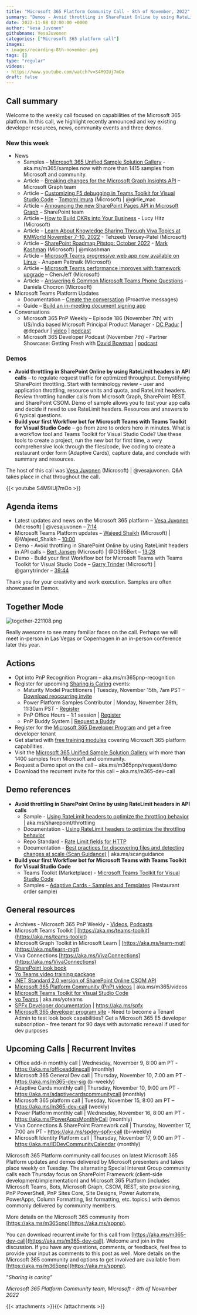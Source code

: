 ```yaml
---
title: "Microsoft 365 Platform Community Call - 8th of November, 2022"
summary: "Demos - Avoid throttling in SharePoint Online by using RateLimit headers in API calls and Build your first Workflow bot for Microsoft Teams with Teams Toolkit for Visual Studio Code. 11platform related articles and two in-depth conversations delivered this week."
date: 2022-11-08 02:00:00 +0000
author: "Vesa Juvonen"
githubname: VesaJuvonen
categories: ["Microsoft 365 platform call"]
images:
- images/recording-8th-november.png
tags: []
type: "regular"
videos:
- https://www.youtube.com/watch?v=S4M9IUj7mOo
draft: false
---
```


## Call summary

Welcome to the weekly call focused on capabilities of the Microsoft 365 platform.  In this call, we highlight recently announced and key existing developer resources, news, community events and three demos.

### New this week

* News
    * Samples – [Microsoft 365 Unified Sample Solution Gallery](https://adoption.microsoft.com/sample-solution-gallery) - aka.ms/m365/samples now with more than 1415 samples from Microsoft and community.
    * Article – [Breaking changes for the Microsoft Graph Insights API](https://devblogs.microsoft.com/microsoft365dev/breaking-changes-for-the-microsoft-graph-insights-api/) – Microsoft Graph team
    * Article – [Customizing F5 debugging in Teams Toolkit for Visual Studio Code](https://devblogs.microsoft.com/microsoft365dev/customizing-f5-debugging-in-teams-toolkit-for-visual-studio-code/) - [Tomomi Imura](https://twitter.com/girlie_mac) (Microsoft) \| @girlie_mac
    * Article – [Announcing the new SharePoint Pages API in Microsoft Graph](https://devblogs.microsoft.com/microsoft365dev/announcing-the-new-sharepoint-pages-api-in-microsoft-graph/) – SharePoint team
    * Article – [How to Build OKRs into Your Business](https://techcommunity.microsoft.com/t5/microsoft-viva-blog/how-to-build-okrs-into-your-business/ba-p/3670976) - Lucy Hitz (Microsoft)
    * Article – [Learn About Knowledge Sharing Through Viva Topics at KMWorld November 7-10, 2022](https://techcommunity.microsoft.com/t5/microsoft-viva-blog/learn-about-knowledge-sharing-through-viva-topics-at-kmworld/ba-p/3671326) - Tehzeeb Versey-Patel (Microsoft)
    * Article – [SharePoint Roadmap Pitstop: October 2022](https://techcommunity.microsoft.com/t5/microsoft-sharepoint-blog/sharepoint-roadmap-pitstop-october-2022/ba-p/3667609) - [Mark Kashman](https://twitter.com/mkashman) (Microsoft) \| @mkashman
    * Article – [Microsoft Teams progressive web app now available on Linux](https://techcommunity.microsoft.com/t5/microsoft-teams-blog/microsoft-teams-progressive-web-app-now-available-on-linux/ba-p/3669846) - Anupam Pattnaik (Microsoft)
    * Article – [Microsoft Teams performance improves with framework upgrade](https://techcommunity.microsoft.com/t5/microsoft-teams-blog/microsoft-teams-performance-improves-with-framework-upgrade/ba-p/3668580) – ChenJeff (Microsoft)
    * Article – [Answering 6 Common Microsoft Teams Phone Questions](https://techcommunity.microsoft.com/t5/microsoft-teams-blog/answering-6-common-microsoft-teams-phone-questions/ba-p/3663596) - Daniela Chocron (Microsoft)
* Microsoft Teams Platform Updates
    * Documentation – [Create the conversation](https://learn.microsoft.com/microsoftteams/platform/bots/how-to/conversations/send-proactive-messages?tabs=dotnet#create-the-conversation) (Proactive messages)
    * Guide – [Build an in-meeting document signing app](https://learn.microsoft.com/microsoftteams/platform/apps-in-teams-meetings/build-apps-for-teams-meeting-stage#build-an-in-meeting-document-signing-app)
* Conversations
    * Microsoft 365 PnP Weekly – Episode 186 (November 7th) with US/India based Microsoft Principal Product Manager - [DC Padur](https://twitter.com/dcpadur) \| @dcpadur \| [video](https://pnp.github.io/blog/microsoft-365-pnp-weekly/episode-186/) \| [podcast](https://www.podbean.com/media/share/pb-xyxgw-130a0da)
    * Microsoft 365 Developer Podcast (November 7th) - Partner Showcase: Getting Fresh with [David Bowman](https://www.linkedin.com/in/davidrobertbowman/) \| [podcast](https://www.m365devpodcast.com/e/partner-showcase-getting-fresh-with-david-bowman/)

### Demos

* **Avoid throttling in SharePoint Online by using RateLimit headers in API calls** – to regulate request traffic for optimized throughput. Demystifying SharePoint throttling. Start with terminology review - user and application throttling, resource units and quota, and RateLimit headers. Review throttling handler calls from Microsoft Graph, SharePoint REST, and SharePoint CSOM. Demo of sample allows you to test your app calls and decide if need to use RateLimit headers. Resources and answers to 6 typical questions.
* **Build your first Workflow bot for Microsoft Teams with Teams Toolkit for Visual Studio Code** – go from zero to orders hero in minutes. What is a workflow tool and Teams Toolkit for Visual Studio Code? Use these tools to create a project, run the new bot for first time, a very comprehensive look through the files/code, live coding to create a restaurant order form (Adaptive Cards), capture data, and conclude with summary and resources.

The host of this call was [Vesa Juvonen](https://twitter.com/vesajuvonen) (Microsoft) \| @vesajuvonen. Q&A takes place in chat throughout the call.

{{< youtube S4M9IUj7mOo >}}

## Agenda items

* Latest updates and news on the Microsoft 365 platform – [Vesa Juvonen](https://twitter.com/vesajuvonen) (Microsoft) \| @vesajuvonen – [7:14](https://youtu.be/S4M9IUj7mOo?t=434)
* Microsoft Teams Platform updates – [Wajeed Shaikh](https://twitter.com/Wajeed_Shaikh) (Microsoft) \| @Wajeed_Shaikh – [10:00](https://youtu.be/S4M9IUj7mOo?t=600)
* Demo - Avoid throttling in SharePoint Online by using RateLimit headers in API calls – [Bert Jansen](https://twitter.com/O365Bert) (Microsoft) \| @O365Bert – [13:28](https://youtu.be/S4M9IUj7mOo?t=808)
* Demo - Build your first Workflow bot for Microsoft Teams with Teams Toolkit for Visual Studio Code – [Garry Trinder](https://twitter.com/garrytrinder) (Microsoft) \| @garrytrinder – [39:44](https://youtu.be/S4M9IUj7mOo?t=2384)

Thank you for your creativity and work execution. Samples are often showcased in Demos.

## Together Mode

![together-221108.png](images/together-221108.png)

Really awesome to see many familiar faces on the call. Perhaps we will meet in-person in Las Vegas or Copenhagen in an in-person conference later this year.

## Actions

* Opt into PnP Recognition Program – aka.ms/m365pnp-recognition
* Register for upcoming [Sharing is Caring](https://pnp.github.io/sharing-is-caring/) events:
    * Maturity Model Practitioners \| Tuesday, November 15th, 7am PST – [Download reoccurring invite](https://aka.ms/mm4m365/invite)
    * Power Platform Samples Contributor \| Monday, November 28th, 11:30am PST - [Register](https://forms.office.com/pages/responsepage.aspx?id=KtIy2vgLW0SOgZbwvQuRaXDXyCl9DkBHq4A2OG7uLpdUN0hMNTRPWVVWTkhFTk9QQzhFSTRIS1JLSC4u)
    * PnP Office Hours – 1:1 session \| [Register](https://outlook.office365.com/owa/calendar/PnPSharingisCaring@warner.digital/bookings/)
    * PnP Buddy System \| [Request a Buddy](https://forms.office.com/Pages/ResponsePage.aspx?id=KtIy2vgLW0SOgZbwvQuRaXDXyCl9DkBHq4A2OG7uLpdUMjRRUVg4NElZUUJLTEY1TVVSVDJFRFpLRS4u)
* Register for the [Microsoft 365 Developer Program](https://aka.ms/m365/devprogram) and get a free developer tenant
* Get started with [free training modules](https://aka.ms/m365/dev/learn) covering Microsoft 365 platform capabilities.
* Visit the [Microsoft 365 Unified Sample Solution Gallery](https://adoption.microsoft.com/sample-solution-gallery) with more than 1400 samples from Microsoft and community.
* Request a Demo spot on the call – aka.ms/m365pnp/request/demo
* Download the recurrent invite for this call – aka.ms/m365-dev-call

## Demo references

* **Avoid throttling in SharePoint Online by using RateLimit headers in API calls**
    * Sample - [Using RateLimit headers to optimize the throttling behavior](https://github.com/OneDrive/samples/blob/master/scenarios/throttling-ratelimit-handling/readme.md) \| aka.ms/sharepoint/throttling
    * Documentation - [Using RateLimit headers to optimize the throttling behavior](https://github.com/OneDrive/samples/blob/master/scenarios/throttling-ratelimit-handling/readme.md)
    * Repo Standard - [Rate Limit fields for HTTP](https://github.com/ietf-wg-httpapi/ratelimit-headers)
    * Documentation - [Best practices for discovering files and detecting changes at scale (Scan Guidance)](https://learn.microsoft.com/onedrive/developer/rest-api/concepts/scan-guidance?view=odsp-graph-online) \| aka.ms/scanguidance
* **Build your first Workflow bot for Microsoft Teams with Teams Toolkit for Visual Studio Code**
    * Teams Toolkit (Marketplace) - [Microsoft Teams Toolkit for Visual Studio Code](https://marketplace.visualstudio.com/items?itemName=TeamsDevApp.ms-teams-vscode-extension)
    * Samples – [Adaptive Cards - Samples and Templates](https://adaptivecards.io/samples/RestaurantOrder.html) (Restaurant order sample)

## General resources

* Archives - Microsoft 365 PnP Weekly - [Videos](https://www.youtube.com/playlist?list=PLR9nK3mnD-OVYI-St_CBiFfuL4CZbBpkC), [Podcasts](https://pnpweekly.podbean.com/)
* Microsoft Teams Toolkit | [https://aka.ms/teams-toolkit](https://aka.ms/teams-toolkit)
* Microsoft Graph Toolkit in Microsoft Learn | [https://aka.ms/learn-mgt](https://aka.ms/learn-mgt)
* Viva Connections [https://aka.ms/VivaConnections](https://aka.ms/VivaConnections)
* [SharePoint look book](https://lookbook.microsoft.com/?WT.mc_id=m365-24198-cxa)
* [Yo Teams video training package](https://aka.ms/yoteams-training)
* [.NET Standard 2.0 version of SharePoint Online CSOM API](https://developer.microsoft.com/microsoft-365/blogs/net-standard-version-of-sharepoint-online-csom-apis?WT.mc_id=m365-24198-cxa)
* [Microsoft 365 Platform Community (PnP) videos](https://aka.ms/m365/videos) | aka.ms/m365/videos
* [Microsoft Teams Toolkit for Visual Studio Code](https://marketplace.visualstudio.com/items?itemName=TeamsDevApp.ms-teams-vscode-extension)
* [yo Teams](https://aka.ms/yoteams) | aka.ms/yoteams
* [SPFx Developer documentation](https://aka.ms/spfx) | <https://aka.ms/spfx>
* [Microsoft 365 developer program site](https://developer.microsoft.com/office/dev-program?WT.mc_id=m365-24198-cxa) - Need to become a Tenant Admin to test look book capabilities? Get a Microsoft 365 E5 developer subscription - free tenant for 90 days with automatic renewal if used for dev purposes

## Upcoming Calls | Recurrent Invites

* Office add-in monthly call \| Wednesday, November 9, 8:00 am PT - <https://aka.ms/officeaddinscall> (monthly)
* Microsoft 365 General Dev call \| Thursday, November 10, 7:00 am PT - <https://aka.ms/m365-dev-sig> (bi-weekly)
* Adaptive Cards monthly call \| Thursday, November 10, 9:00 am PT - <https://aka.ms/adaptivecardscommunitycall> (monthly)
* Microsoft 365 platform call \| Tuesday, November 15, 8:00 am PT – <https://aka.ms/m365-dev-call> (weekly)
* Power Platform monthly call \| Wednesday, November 16, 8:00 am PT - <https://aka.ms/PowerAppsMonthlyCall> (monthly)
* Viva Connections & SharePoint Framework call \| Thursday, November 17, 7:00 am PT - <https://aka.ms/spdev-spfx-call> (bi-weekly)
* Microsoft Identity Platform call \| Thursday, November 17, 9:00 am PT - <https://aka.ms/IDDevCommunityCalendar> (monthly)

Microsoft 365 Platform community call focuses on latest Microsoft 365 Platform updates and demos delivered by Microsoft presenters and takes place weekly on Tuesday.  The alternating Special Interest Group community calls each Thursday focus on SharePoint Framework (client-side development/implementation) and Microsoft 365 Platform (includes Microsoft Teams, Bots, Microsoft Graph, CSOM, REST, site provisioning, PnP PowerShell, PnP Sites Core, Site Designs, Power Automate, PowerApps, Column Formatting, list formatting, etc. topics.) with demos commonly delivered by community members.

More details on the Microsoft 365 community from [https://aka.ms/m365pnp](https://aka.ms/sppnp).

You can download recurrent invite for this call from [https://aka.ms/m365-dev-call](https://aka.ms/m365-dev-call).  Welcome and join in the discussion. If you have any questions, comments, or feedback, feel free to provide your input as comments to this post as well. More details on the Microsoft 365 community and options to get involved are available from [https://aka.ms/m365pnp](https://aka.ms/sppnp).


&quot;_Sharing is caring&quot;_

_Microsoft 365 Platform Community team, Microsoft - 8th of November 2022_

{{< attachments >}}{{< /attachments >}}
